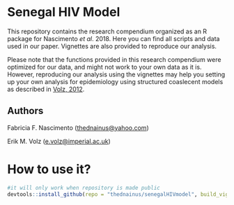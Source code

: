 # Senegal HIV Model

This repository contains the research compendium organized as an R package for Nascimento _et al_. 2018. Here you can find all scripts and data used in our paper. Vignettes are also provided to reproduce our analysis.

Please note that the functions provided in this research compendium were optimized for our data, and might not work to your own data as it is. However, reproducing our analysis using the vignettes may help you setting up your own analysis for epidemiology using structured coaslecent models as described in [Volz, 2012](http://www.genetics.org/content/190/1/187).

## Authors
Fabricia F. Nascimento (thednainus@yahoo.com)

Erik M. Volz (e.volz@imperial.ac.uk)

# How to use it?

```r
#it will only work when repository is made public
devtools::install_github(repo = "thednainus/senegalHIVmodel", build_vignettes = T)
```






